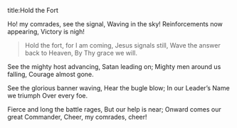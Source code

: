 title:Hold the Fort

Ho! my comrades, see the signal, 
Waving in the sky!
Reinforcements now appearing, 
Victory is nigh!

>Hold the fort, for I am coming,
Jesus signals still,
Wave the answer back to Heaven, 
By Thy grace we will. 

See the mighty host advancing,
Satan leading on;
Mighty men around us falling,
Courage almost gone.

See the glorious banner waving, 
Hear the bugle blow;
In our Leader’s Name we triumph 
Over every foe.

Fierce and long the battle rages, 
But our help is near;
Onward comes our great Commander, 
Cheer, my comrades, cheer!


